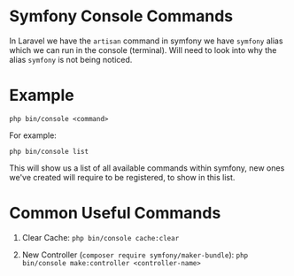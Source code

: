 # Symfony Console Commands

In Laravel we have the `artisan` command in symfony we have `symfony` alias which we can run
in the console (terminal). Will need to look into why the alias `symfony` is not being noticed.

# Example

`php bin/console <command>`

For example:

`php bin/console list`

This will show us a list of all available commands within symfony, new ones we've created will require to be registered,
to show in this list.

# Common Useful Commands

1. Clear Cache: `php bin/console cache:clear`

2. New Controller (`composer require symfony/maker-bundle`): 
`php bin/console make:controller <controller-name>`



